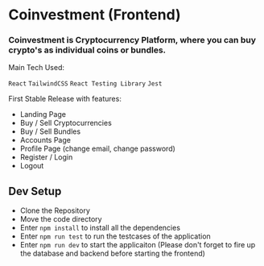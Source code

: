 # Coinvestment (Frontend)
### Coinvestment is Cryptocurrency Platform, where you can buy crypto's as individual coins or bundles.

Main Tech Used:

``React`` ``TailwindCSS`` ``React Testing Library`` ``Jest`` 

First Stable Release with features:

- Landing Page
- Buy / Sell Cryptocurrencies
- Buy / Sell Bundles
- Accounts Page
- Profile Page (change email, change password)
- Register / Login
- Logout

## Dev Setup

- Clone the Repository
- Move the code directory
- Enter ``npm install`` to install all the dependencies
- Enter ``npm run test`` to run the testcases of the application
- Enter ``npm run dev`` to start the applicaiton (Please don't forget to fire up the database and backend before starting the frontend)
